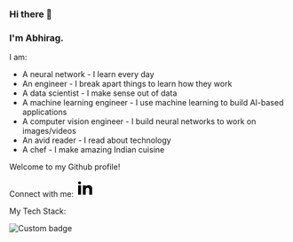 ### Hi there 👋

### I'm Abhirag.

I am:

- A neural network - I learn every day
- An engineer - I break apart things to learn how they work
- A data scientist - I make sense out of data
- A machine learning engineer - I use machine learning to build AI-based applications
- A computer vision engineer - I build neural networks to work on images/videos
- An avid reader - I read about technology 
- A chef - I make amazing Indian cuisine

<!--
**noobiecoder1942/noobiecoder1942** is a ✨ _special_ ✨ repository because its `README.md` (this file) appears on your GitHub profile.

Here are some ideas to get you started:

- 🔭 I’m currently working on ...
- 🌱 I’m currently learning ...
- 👯 I’m looking to collaborate on ...
- 🤔 I’m looking for help with ...
- 💬 Ask me about ...
- 📫 How to reach me: ...
- 😄 Pronouns: ...
- ⚡ Fun fact: ...
-->

Welcome to my Github profile!

Connect with me: <a href="https://www.linkedin.com/in/abhirag-nagpure/"><img height="32" width="32" src="icons/linkedin-fill.svg" /></a>



My Tech Stack:

![Custom badge](http://img.shields.io/badge/Python-NumPy%20%7C%20Pandas%20%7C%20Tensorflow%20%7C%20PyTorch%20%7C%20scikit--learn%20%7C%20matplotlib-brightgreen?style=for-the-badge&logo=appveyor)

